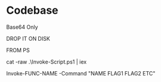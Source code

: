 # Codebase
Base64 Only

DROP IT ON DISK 

FROM PS

cat -raw .\Invoke-Script.ps1 | iex

Invoke-FUNC-NAME -Command "NAME FLAG1 FLAG2 ETC"
